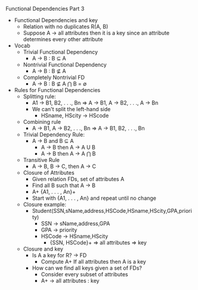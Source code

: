 Functional Dependencies Part 3
  - Functional Dependencies and key
    - Relation with no duplicates R(A, B)
    - Suppose A → all attributes then it is a key since an attribute determines every other attribute
  - Vocab
    - Trivial Functional Dependency
      - A → B : B ⊆ A
    - Nontrivial Functional Dependency
      - A → B : B ⊈ A
    - Completely Nontrivial FD
      - A → B : B ⊈ A ⋂ B = ∅
  - Rules for Functional Dependencies
    - Splitting rule:
      - A1 → B1, B2, . . ., Bn => A → B1,  A → B2, . . ., A → Bn
      - We can't split the left-hand side
        - HSname, HScity → HScode
    - Combining rule
      - A → B1, A → B2, . . ., Bn => A → B1, B2, . . ., Bn
    - Trivial Dependency Rule:
      - A → B and B ⊆ A
        - A → B then  A → A U B
        - A → B then  A → A ⋂ B
    - Transitive Rule
      - A → B, B → C, then A → C
    - Closure of Attributes
      - Given relation FDs, set of attributes A
      - Find all B such that A → B
      - A+ {A1, . . . , An}+
      - Start with {A1, . . . , An} and repeat until no change
    - Closure example:
      - Student(SSN,sName,address,HSCode,HSname,HScity,GPA,priority)
        - SSN → sName,address,GPA
        - GPA → priority
        - HSCode → HSname,HScity
          - {SSN, HSCode}+ => all attributes => key
    - Closure and key
      - Is A a key for R? -> FD
        - Compute A+ If all attributes then A is a key
      - How can we find all keys given a set of FDs?
        - Consider every subset of attributes
        - A+ -> all attributes : key
